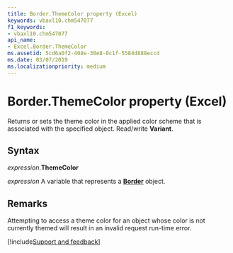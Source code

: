```yaml
---
title: Border.ThemeColor property (Excel)
keywords: vbaxl10.chm547077
f1_keywords:
- vbaxl10.chm547077
api_name:
- Excel.Border.ThemeColor
ms.assetid: 5cd6a0f2-408e-30e8-0c1f-5584d888eccd
ms.date: 03/07/2019
ms.localizationpriority: medium
---
```



# Border.ThemeColor property (Excel)

Returns or sets the theme color in the applied color scheme that is associated with the specified object. Read/write **Variant**.


## Syntax

_expression_.**ThemeColor**

_expression_ A variable that represents a **[Border](Excel.Border(object).md)** object.


## Remarks

Attempting to access a theme color for an object whose color is not currently themed will result in an invalid request run-time error.




[!include[Support and feedback](~/includes/feedback-boilerplate.md)]